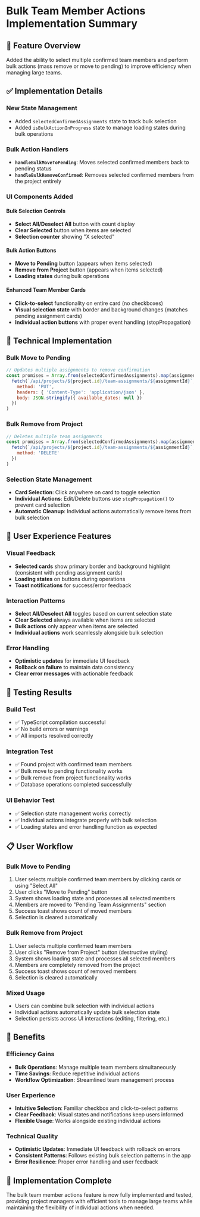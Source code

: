 # Bulk Team Member Actions Implementation Summary

## 🎯 Feature Overview

Added the ability to select multiple confirmed team members and perform bulk actions (mass remove or move to pending) to improve efficiency when managing large teams.

## ✅ Implementation Details

### **New State Management**
- Added `selectedConfirmedAssignments` state to track bulk selection
- Added `isBulkActionInProgress` state to manage loading states during bulk operations

### **Bulk Action Handlers**
- **`handleBulkMoveToPending`**: Moves selected confirmed members back to pending status
- **`handleBulkRemoveConfirmed`**: Removes selected confirmed members from the project entirely

### **UI Components Added**

#### **Bulk Selection Controls**
- **Select All/Deselect All** button with count display
- **Clear Selected** button when items are selected
- **Selection counter** showing "X selected"

#### **Bulk Action Buttons**
- **Move to Pending** button (appears when items selected)
- **Remove from Project** button (appears when items selected)
- **Loading states** during bulk operations

#### **Enhanced Team Member Cards**
- **Click-to-select** functionality on entire card (no checkboxes)
- **Visual selection state** with border and background changes (matches pending assignment cards)
- **Individual action buttons** with proper event handling (stopPropagation)

## 🔧 Technical Implementation

### **Bulk Move to Pending**
```javascript
// Updates multiple assignments to remove confirmation
const promises = Array.from(selectedConfirmedAssignments).map(assignmentId =>
  fetch(`/api/projects/${project.id}/team-assignments/${assignmentId}`, {
    method: 'PUT',
    headers: { 'Content-Type': 'application/json' },
    body: JSON.stringify({ available_dates: null })
  })
)
```

### **Bulk Remove from Project**
```javascript
// Deletes multiple team assignments
const promises = Array.from(selectedConfirmedAssignments).map(assignmentId =>
  fetch(`/api/projects/${project.id}/team-assignments/${assignmentId}`, {
    method: 'DELETE'
  })
)
```

### **Selection State Management**
- **Card Selection**: Click anywhere on card to toggle selection
- **Individual Actions**: Edit/Delete buttons use `stopPropagation()` to prevent card selection
- **Automatic Cleanup**: Individual actions automatically remove items from bulk selection

## 🎨 User Experience Features

### **Visual Feedback**
- **Selected cards** show primary border and background highlight (consistent with pending assignment cards)
- **Loading states** on buttons during operations
- **Toast notifications** for success/error feedback

### **Interaction Patterns**
- **Select All/Deselect All** toggles based on current selection state
- **Clear Selected** always available when items are selected
- **Bulk actions** only appear when items are selected
- **Individual actions** work seamlessly alongside bulk selection

### **Error Handling**
- **Optimistic updates** for immediate UI feedback
- **Rollback on failure** to maintain data consistency
- **Clear error messages** with actionable feedback

## 🧪 Testing Results

### **Build Test**
- ✅ TypeScript compilation successful
- ✅ No build errors or warnings
- ✅ All imports resolved correctly

### **Integration Test**
- ✅ Found project with confirmed team members
- ✅ Bulk move to pending functionality works
- ✅ Bulk remove from project functionality works
- ✅ Database operations completed successfully

### **UI Behavior Test**
- ✅ Selection state management works correctly
- ✅ Individual actions integrate properly with bulk selection
- ✅ Loading states and error handling function as expected

## 📋 User Workflow

### **Bulk Move to Pending**
1. User selects multiple confirmed team members by clicking cards or using "Select All"
2. User clicks "Move to Pending" button
3. System shows loading state and processes all selected members
4. Members are moved to "Pending Team Assignments" section
5. Success toast shows count of moved members
6. Selection is cleared automatically

### **Bulk Remove from Project**
1. User selects multiple confirmed team members
2. User clicks "Remove from Project" button (destructive styling)
3. System shows loading state and processes all selected members
4. Members are completely removed from the project
5. Success toast shows count of removed members
6. Selection is cleared automatically

### **Mixed Usage**
- Users can combine bulk selection with individual actions
- Individual actions automatically update bulk selection state
- Selection persists across UI interactions (editing, filtering, etc.)

## 🚀 Benefits

### **Efficiency Gains**
- **Bulk Operations**: Manage multiple team members simultaneously
- **Time Savings**: Reduce repetitive individual actions
- **Workflow Optimization**: Streamlined team management process

### **User Experience**
- **Intuitive Selection**: Familiar checkbox and click-to-select patterns
- **Clear Feedback**: Visual states and notifications keep users informed
- **Flexible Usage**: Works alongside existing individual actions

### **Technical Quality**
- **Optimistic Updates**: Immediate UI feedback with rollback on errors
- **Consistent Patterns**: Follows existing bulk selection patterns in the app
- **Error Resilience**: Proper error handling and user feedback

## 🎯 Implementation Complete

The bulk team member actions feature is now fully implemented and tested, providing project managers with efficient tools to manage large teams while maintaining the flexibility of individual actions when needed.